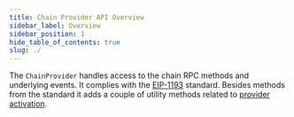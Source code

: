 ```yaml
---
title: Chain Provider API Overview
sidebar_label: Overview
sidebar_position: 1
hide_table_of_contents: true
slug: ./
---
```


<head>
  <meta
    name="description"
    content="The ChainProvider handles access to the chain RPC methods and underlying events. It complies with the EIP-1193 standard. Besides methods from the standard it adds a couple of utility methods related to provider activation."
  />
</head>

<intro-end />

The `ChainProvider` handles access to the chain RPC methods and underlying events. It complies with the [EIP-1193](https://eips.ethereum.org/EIPS/eip-1193) standard. Besides methods from the standard it adds a couple of utility methods related to [provider activation](../Guide/providerActivation.md).
